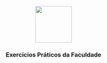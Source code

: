 <h3 align="center"><img src="https://www.reshot.com/preview-assets/icons/UPEH486LYM/standing-book-UPEH486LYM.svg" width="100" height="100"></h3>
<h3 align="center">Exercícios Práticos da Faculdade</h3>

